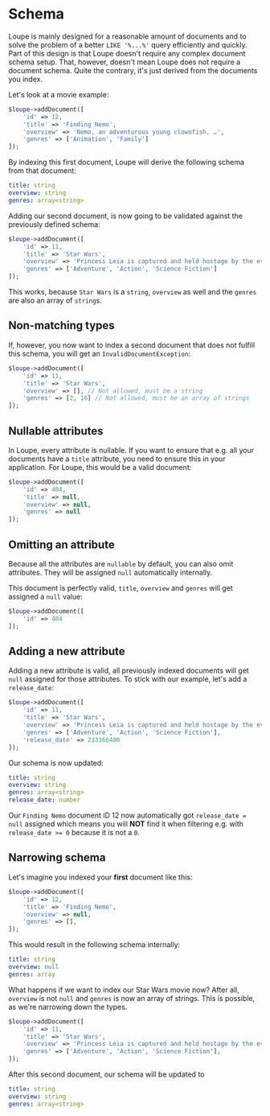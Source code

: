 # Schema

Loupe is mainly designed for a reasonable amount of documents and to solve the problem of a better `LIKE '%...%'` 
query efficiently and quickly. Part of this design is that Loupe doesn't require any complex document schema setup. 
That, however, doesn't mean Loupe does not require a document schema. Quite the contrary, it's just derived from the 
documents you index.

Let's look at a movie example:

```php
$loupe->addDocument([
    'id' => 12,
    'title' => 'Finding Nemo',
    'overview' => 'Nemo, an adventurous young clownfish, …',
    'genres' => ['Animation', 'Family']
]);
```

By indexing this first document, Loupe will derive the following schema from that document:

```yaml
title: string
overview: string
genres: array<string>
```

Adding our second document, is now going to be validated against the previously defined schema:

```php
$loupe->addDocument([
    'id' => 11,
    'title' => 'Star Wars',
    'overview' => 'Princess Leia is captured and held hostage by the evil Imperial forces …',
    'genres' => ['Adventure', 'Action', 'Science Fiction']
]);
```

This works, because `Star Wars` is a `string`, `overview` as well and the `genres` are also an array of `string`s.

## Non-matching types

If, however, you now want to index a second document that does not fulfill this schema, you will get an
`InvalidDocumentException`:

```php
$loupe->addDocument([
    'id' => 11,
    'title' => 'Star Wars',
    'overview' => [], // Not allowed, must be a string
    'genres' => [2, 16] // Not allowed, must be an array of strings
]);
```

## Nullable attributes

In Loupe, every attribute is nullable. If you want to ensure that e.g. all your documents have a `title` attribute, 
you need to ensure this in your application. For Loupe, this would be a valid document:

```php
$loupe->addDocument([
    'id' => 404,
    'title' => null,
    'overview' => null,
    'genres' => null
]);
```

## Omitting an attribute

Because all the attributes are `nullable` by default, you can also omit attributes. They will be assigned `null` 
automatically internally.

This document is perfectly valid, `title`, `overview` and `genres` will get assigned a `null` value:

```php
$loupe->addDocument([
    'id' => 404
]);
```

## Adding a new attribute

Adding a new attribute is valid, all previously indexed documents will get `null` assigned for those attributes. To 
stick with our example, let's add a `release_date`:

```php
$loupe->addDocument([
    'id' => 11,
    'title' => 'Star Wars',
    'overview' => 'Princess Leia is captured and held hostage by the evil Imperial forces …',
    'genres' => ['Adventure', 'Action', 'Science Fiction'],
    'release_date' => 233366400
]);
```

Our schema is now updated:

```yaml
title: string
overview: string
genres: array<string>
release_date: number
```

Our `Finding Nemo` document iD 12 now automatically got `release_date = null` assigned which means you will **NOT** 
find it when filtering e.g. with `release_date >= 0` because it is not a `0`.

## Narrowing schema

Let's imagine you indexed your **first** document like this:

```php
$loupe->addDocument([
    'id' => 12,
    'title' => 'Finding Nemo',
    'overview' => null,
    'genres' => [],
]);
```

This would result in the following schema internally:

```yaml
title: string
overview: null
genres: array
```

What happens if we want to index our Star Wars movie now?  After all, `overview` is not `null` and `genres` is now an 
array of strings. This is possible, as we're narrowing down the types. 

```php
$loupe->addDocument([
    'id' => 11,
    'title' => 'Star Wars',
    'overview' => 'Princess Leia is captured and held hostage by the evil Imperial forces …',
    'genres' => ['Adventure', 'Action', 'Science Fiction'],
]);
```

After this second document, our schema will be updated to

```yaml
title: string
overview: string
genres: array<string>
```
